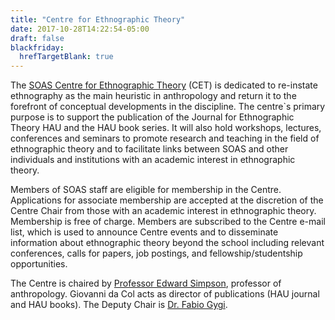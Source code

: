 ```yaml
---
title: "Centre for Ethnographic Theory"
date: 2017-10-28T14:22:54-05:00
draft: false
blackfriday:
  hrefTargetBlank: true
---
```


The [SOAS Centre for Ethnographic Theory](https://www.soas.ac.uk/ethnographic-theory/) (CET) is dedicated to re-instate ethnography as the main heuristic in anthropology and return it to the forefront of conceptual developments in the discipline. The centre`s primary purpose is to support the publication of the Journal for Ethnographic Theory HAU and the HAU book series. It will also hold workshops, lectures, conferences and seminars to promote research and teaching in the field of ethnographic theory and to facilitate links between SOAS and other individuals and institutions with an academic interest in ethnographic theory.

Members of SOAS staff are eligible for membership in the Centre. Applications for associate membership are accepted at the discretion of the Centre Chair from those with an academic interest in ethnographic theory. Membership is free of charge. Members are subscribed to the Centre e-mail list, which is used to announce Centre events and to disseminate information about ethnographic theory beyond the school including relevant conferences, calls for papers, job postings, and fellowship/studentship opportunities.

The Centre is chaired by [Professor Edward Simpson](https://www.soas.ac.uk/staff/staff36082.php), professor of anthropology. Giovanni da Col acts as director of publications (HAU journal and HAU books). The Deputy Chair is [Dr. Fabio Gygi](https://www.soas.ac.uk/staff/staff86375.php).

